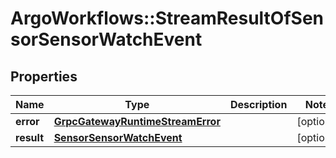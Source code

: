 # ArgoWorkflows::StreamResultOfSensorSensorWatchEvent

## Properties
Name | Type | Description | Notes
------------ | ------------- | ------------- | -------------
**error** | [**GrpcGatewayRuntimeStreamError**](GrpcGatewayRuntimeStreamError.md) |  | [optional] 
**result** | [**SensorSensorWatchEvent**](SensorSensorWatchEvent.md) |  | [optional] 



